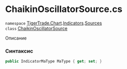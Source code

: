 
# ChaikinOscillatorSource.cs
`namespace` [TigerTrade.Chart](../../../TigerTrade.Chart.md).[Indicators](../../../TigerTrade.Chart/Indicators.md).[Sources](../../../TigerTrade.Chart/Indicators/Sources.md)  
    `class` [ChaikinOscillatorSource](../../ChaikinOscillatorSource.cs.md)

Описание

### Синтаксис
```csharp
public IndicatorMaType MaType { get; set; }
```
